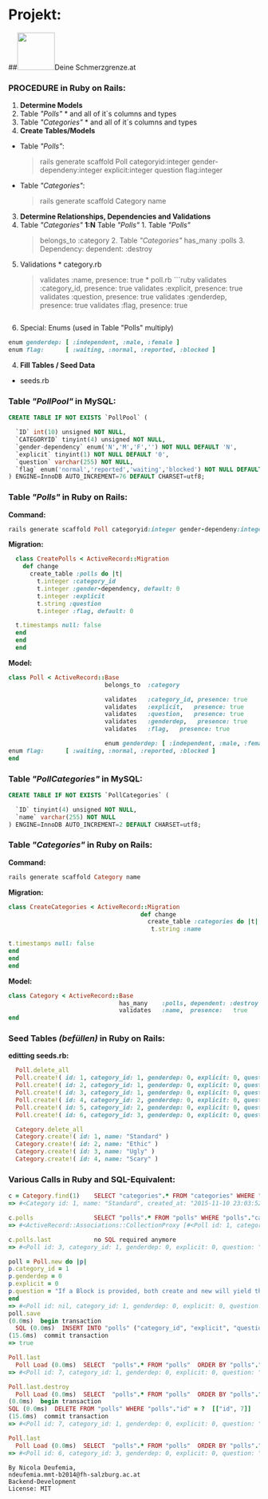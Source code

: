 # Projekt:
##<img src="http://www.deineschmerzgrenze.at/images/logo.png" width="75px" height="75px">Deine Schmerzgrenze.at

### PROCEDURE in Ruby on Rails:
1. **Determine Models**
  1. Table *"Polls"*
    * and all of it´s columns and types
  2. Table *"Categories"*
    * and all of it´s columns and types
2. **Create Tables/Models**
  * Table *"Polls"*:
      > rails generate scaffold Poll categoryid:integer gender-dependeny:integer explicit:integer question flag:integer
  * Table *"Categories"*:
      > rails generate scaffold Category name
3. **Determine Relationships, Dependencies and Validations**
  1. Table *"Categories"* **1:N** Table *"Polls"*
    1. Table *"Polls"*
      > belongs_to  :category
    2. Table *"Categories"*
      > has_many    :polls
    3. Dependency:
      > dependent: :destroy
  2. Validations
    * category.rb
      > validates   :name,  presence:   true
    * poll.rb
    ```ruby
    validates   :category_id, presence: true
    validates   :explicit,   presence: true
    validates   :question,   presence: true
    validates   :genderdep,   presence: true
    validates   :flag,   presence: true
      ```
  3. Special: Enums (used in Table "Polls" multiply)
  ```ruby
  enum genderdep: [ :independent, :male, :female ]
  enum flag:      [ :waiting, :normal, :reported, :blocked ]
  ```
4. **Fill Tables / Seed Data**
  * seeds.rb

### Table *"PollPool"* in **MySQL**:

```sql
CREATE TABLE IF NOT EXISTS `PollPool` (

  `ID` int(10) unsigned NOT NULL,
  `CATEGORYID` tinyint(4) unsigned NOT NULL,
  `gender-dependency` enum('N','M','F','') NOT NULL DEFAULT 'N',
  `explicit` tinyint(1) NOT NULL DEFAULT '0',
  `question` varchar(255) NOT NULL,
  `flag` enum('normal','reported','waiting','blocked') NOT NULL DEFAULT 'waiting'
) ENGINE=InnoDB AUTO_INCREMENT=76 DEFAULT CHARSET=utf8;
```

### Table *"Polls"* in **Ruby on Rails**:

**Command:**
```ruby
rails generate scaffold Poll categoryid:integer gender-dependeny:integer explicit:integer question flag:integer
```
**Migration:**
```ruby
  class CreatePolls < ActiveRecord::Migration
    def change
      create_table :polls do |t|
        t.integer :category_id
        t.integer :gender-dependency, default: 0
        t.integer :explicit
        t.string :question
        t.integer :flag, default: 0

  t.timestamps null: false
  end
  end
  end
```

**Model:**
```ruby
class Poll < ActiveRecord::Base
                           belongs_to  :category

                           validates   :category_id, presence: true
                           validates   :explicit,   presence: true
                           validates   :question,   presence: true
                           validates   :genderdep,   presence: true
                           validates   :flag,   presence: true

                           enum genderdep: [ :independent, :male, :female ]
enum flag:      [ :waiting, :normal, :reported, :blocked ]
end
```

### Table *"PollCategories"* in **MySQL**:

```sql
CREATE TABLE IF NOT EXISTS `PollCategories` (

  `ID` tinyint(4) unsigned NOT NULL,
  `name` varchar(255) NOT NULL
) ENGINE=InnoDB AUTO_INCREMENT=2 DEFAULT CHARSET=utf8;
```

### Table *"Categories"* in **Ruby on Rails**:

**Command:**
```ruby
rails generate scaffold Category name
```

**Migration:**
```ruby
class CreateCategories < ActiveRecord::Migration
                                     def change
                                       create_table :categories do |t|
                                        t.string :name

t.timestamps null: false
end
end
end
```

**Model:**
```ruby
class Category < ActiveRecord::Base
                               has_many    :polls, dependent: :destroy
                               validates   :name,  presence:   true
end
```

### **Seed Tables** *(befüllen)* in **Ruby on Rails**:

**editting seeds.rb:**
```ruby
  Poll.delete_all
  Poll.create!( id: 1, category_id: 1, genderdep: 0, explicit: 0, question: "Für wie viel Geld würdest du deine Religion aufgeben?", flag: 0)
  Poll.create!( id: 2, category_id: 1, genderdep: 0, explicit: 0, question: "Für wie viel Geld würdest du dein Haustier verkaufen?", flag: 0)
  Poll.create!( id: 3, category_id: 1, genderdep: 0, explicit: 0, question: "Für wie viel Geld würdest du dich sterilisieren/kastrieren lassen?", flag: 0)
  Poll.create!( id: 4, category_id: 2, genderdep: 0, explicit: 0, question: "Für wie viel Geld würdest du eine Niere verkaufen?", flag: 0)
  Poll.create!( id: 5, category_id: 2, genderdep: 0, explicit: 0, question: "Für wie viel Geld würdest du einen Tag im Gefängnis verbringen?", flag: 0)
  Poll.create!( id: 6, category_id: 3, genderdep: 0, explicit: 0, question: "Für wie viel Geld würdest du für immer auswandern?", flag: 0)

  Category.delete_all
  Category.create!( id: 1, name: "Standard" )
  Category.create!( id: 2, name: "Ethic" )
  Category.create!( id: 3, name: "Ugly" )
  Category.create!( id: 4, name: "Scary" )
```

### **Various Calls** in **Ruby** and **SQL-Equivalent**:
```ruby
c = Category.find(1)    SELECT "categories".* FROM "categories" WHERE "categories"."id" = ? LIMIT 1 [["id", 1]]
=> #<Category id: 1, name: "Standard", created_at: "2015-11-10 23:03:52", updated_at: "2015-11-10 23:03:52">

c.polls                 SELECT "polls".* FROM "polls" WHERE "polls"."category_id" = ?  [["category_id", 1]]
=> #<ActiveRecord::Associations::CollectionProxy [#<Poll id: 1, category_id: 1, genderdep: 0, explicit: 0, question: "Für wie viel Geld würdest du deine Religion aufgeb...", flag: 0, created_at: "2015-11-10 23:10:34", updated_at: "2015-11-10 23:10:34">, #<Poll id: 2, category_id: 1, genderdep: 0, explicit: 0, question: "Für wie viel Geld würdest du dein Haustier verkauf...", flag: 0, created_at: "2015-11-10 23:10:34", updated_at: "2015-11-10 23:10:34">, #<Poll id: 3, category_id: 1, genderdep: 0, explicit: 0, question: "Für wie viel Geld würdest du dich sterilisieren/ka...", flag: 0, created_at: "2015-11-10 23:10:34", updated_at: "2015-11-10 23:10:34">]>

c.polls.last            no SQL required anymore
=> #<Poll id: 3, category_id: 1, genderdep: 0, explicit: 0, question: "Für wie viel Geld würdest du dich sterilisieren/ka...", flag: 0, created_at: "2015-11-10 23:10:34", updated_at: "2015-11-10 23:10:34">

poll = Poll.new do |p|
p.category_id = 1
p.genderdep = 0
p.explicit = 0
p.question = "If a Block is provided, both create and new will yield the new object to that block for initialization"
end
=> #<Poll id: nil, category_id: 1, genderdep: 0, explicit: 0, question: "If a block is provided, both create and new will y...", flag: 0, created_at: nil, updated_at: nil>
poll.save
(0.0ms)  begin transaction
  SQL (0.0ms)  INSERT INTO "polls" ("category_id", "explicit", "question", "created_at", "updated_at") VALUES (?, ?, ?, ?, ?)  [["category_id", 1], ["explicit", 0], ["question", "If a block is provided, both create and new will yield the new object to that block for initialization"], ["created_at", "2015-11-10 23:19:16.835447"], ["updated_at", "2015-11-10 23:19:16.835447"]]
(15.6ms)  commit transaction
=> true

Poll.last
  Poll Load (0.0ms)  SELECT  "polls".* FROM "polls"  ORDER BY "polls"."id" DESC LIMIT 1
=> #<Poll id: 7, category_id: 1, genderdep: 0, explicit: 0, question: "If a block is provided, both create and new will y...", flag: 0, created_at: "2015-11-10 23:19:16", updated_at: "2015-11-10 23:19:16">

Poll.last.destroy
  Poll Load (0.0ms)  SELECT  "polls".* FROM "polls"  ORDER BY "polls"."id" DESC LIMIT 1
(0.0ms)  begin transaction
SQL (0.0ms)  DELETE FROM "polls" WHERE "polls"."id" = ?  [["id", 7]]
(15.6ms)  commit transaction
=> #<Poll id: 7, category_id: 1, genderdep: 0, explicit: 0, question: "If a block is provided, both create and new will y...", flag: 0, created_at: "2015-11-10 23:19:16", updated_at: "2015-11-10 23:19:16">

Poll.last
  Poll Load (0.0ms)  SELECT  "polls".* FROM "polls"  ORDER BY "polls"."id" DESC LIMIT 1
=> #<Poll id: 6, category_id: 3, genderdep: 0, explicit: 0, question: "Für wie viel Geld würdest du für immer auswandern?", flag: 0, created_at: "2015-11-10 23:10:34", updated_at: "2015-11-10 23:10:34">
```


```
By Nicola Deufemia,
ndeufemia.mmt-b2014@fh-salzburg.ac.at
Backend-Development
License: MIT
```